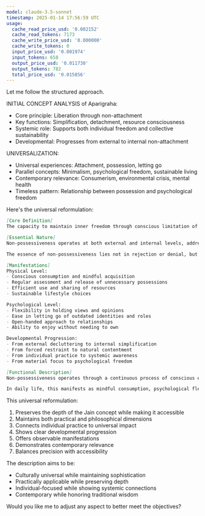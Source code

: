 ```yaml
---
model: claude-3.5-sonnet
timestamp: 2025-01-14 17:56:59 UTC
usage:
  cache_read_price_usd: '0.002152'
  cache_read_tokens: 7173
  cache_write_price_usd: '0.000000'
  cache_write_tokens: 0
  input_price_usd: '0.001974'
  input_tokens: 658
  output_price_usd: '0.011730'
  output_tokens: 782
  total_price_usd: '0.015856'
---
```


Let me follow the structured approach.

INITIAL CONCEPT ANALYSIS of Aparigraha:
- Core principle: Liberation through non-attachment
- Key functions: Simplification, detachment, resource consciousness
- Systemic role: Supports both individual freedom and collective sustainability
- Developmental: Progresses from external to internal non-attachment

UNIVERSALIZATION:
- Universal experiences: Attachment, possession, letting go
- Parallel concepts: Minimalism, psychological freedom, sustainable living
- Contemporary relevance: Consumerism, environmental crisis, mental health
- Timeless pattern: Relationship between possession and psychological freedom

Here's the universal reformulation:

```markdown
[Core Definition]
The capacity to maintain inner freedom through conscious limitation of physical possessions and psychological attachments, leading to greater clarity, mobility, and authentic engagement with life. This quality manifests as a dynamic balance between having what's needed and being unencumbered by excess.

[Essential Nature]
Non-possessiveness operates at both external and internal levels, addressing our relationship with material objects, ideas, relationships, and identity itself. It represents a fundamental recognition that true security and fulfillment arise not from accumulation but from the capacity to flow freely with life's changing circumstances. This quality cultivates a space between having and being, allowing for both responsible stewardship of resources and psychological freedom.

The essence of non-possessiveness lies not in rejection or denial, but in the cultivation of a clear, conscious relationship with everything we encounter. It promotes direct engagement with life while maintaining inner independence, supporting both personal freedom and collective well-being.

[Manifestations]
Physical Level:
- Conscious consumption and mindful acquisition
- Regular assessment and release of unnecessary possessions
- Efficient use and sharing of resources
- Sustainable lifestyle choices

Psychological Level:
- Flexibility in holding views and opinions
- Ease in letting go of outdated identities and roles
- Open-handed approach to relationships
- Ability to enjoy without needing to own

Developmental Progression:
- From external decluttering to internal simplification
- From forced restraint to natural contentment
- From individual practice to systemic awareness
- From material focus to psychological freedom

[Functional Description]
Non-possessiveness operates through a continuous process of conscious evaluation and release, creating space between stimulus and response in our relationship with possessions, experiences, and attachments. It develops through practical exercises in limitation and letting go, gradually revealing the distinction between genuine needs and conditioned wants. This quality grows through regular practice of voluntary simplification, supported by reflection on the relationship between possession and well-being.

In daily life, this manifests as mindful consumption, psychological flexibility, and an increasing sense of freedom from the burden of excess. It enables clearer decision-making, more authentic relationships, and greater environmental responsibility. The practice naturally extends from personal choices to broader awareness of resource distribution and ecological impact, fostering both individual liberation and collective sustainability.
```

This universal reformulation:
1. Preserves the depth of the Jain concept while making it accessible
2. Maintains both practical and philosophical dimensions
3. Connects individual practice to universal impact
4. Shows clear developmental progression
5. Offers observable manifestations
6. Demonstrates contemporary relevance
7. Balances precision with accessibility

The description aims to be:
- Culturally universal while maintaining sophistication
- Practically applicable while preserving depth
- Individual-focused while showing systemic connections
- Contemporary while honoring traditional wisdom

Would you like me to adjust any aspect to better meet the objectives?